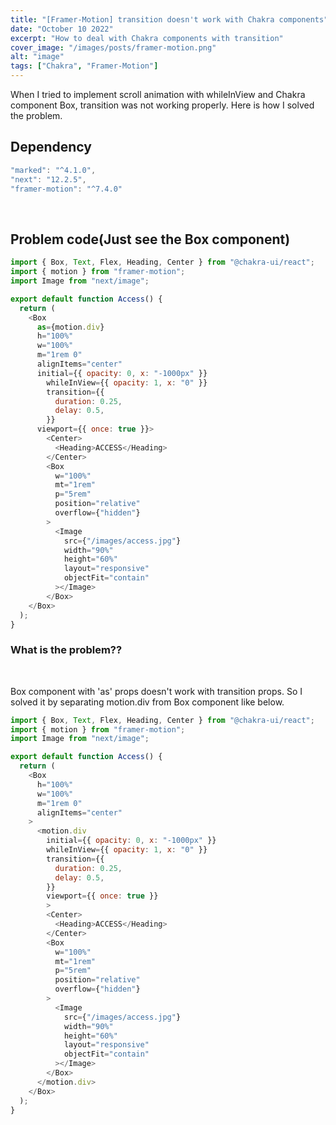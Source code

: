```yaml
---
title: "[Framer-Motion] transition doesn't work with Chakra components"
date: "October 10 2022"
excerpt: "How to deal with Chakra components with transition"
cover_image: "/images/posts/framer-motion.png"
alt: "image"
tags: ["Chakra", "Framer-Motion"]
---
```


When I tried to implement scroll animation with whileInView and Chakra component Box, transition was not working properly.
Here is how I solved the problem.
<br>

## Dependency

```javascript
"marked": "^4.1.0",
"next": "12.2.5",
"framer-motion": "^7.4.0"
```

<br>

## Problem code(Just see the Box component)

```javascript
import { Box, Text, Flex, Heading, Center } from "@chakra-ui/react";
import { motion } from "framer-motion";
import Image from "next/image";

export default function Access() {
  return (
    <Box
      as={motion.div} 
      h="100%"
      w="100%"
      m="1rem 0"
      alignItems="center"
      initial={{ opacity: 0, x: "-1000px" }}
        whileInView={{ opacity: 1, x: "0" }}
        transition={{
          duration: 0.25,
          delay: 0.5,
        }}
      viewport={{ once: true }}>
        <Center>
          <Heading>ACCESS</Heading>
        </Center>
        <Box
          w="100%"
          mt="1rem"
          p="5rem"
          position="relative"
          overflow={"hidden"}
        >
          <Image
            src={"/images/access.jpg"}
            width="90%"
            height="60%"
            layout="responsive"
            objectFit="contain"
          ></Image>
        </Box>
    </Box>
  );
}
```

### What is the problem??
<br>

Box component with 'as' props doesn't work with transition props. So I solved it by separating motion.div from Box component like below.


```javascript
import { Box, Text, Flex, Heading, Center } from "@chakra-ui/react";
import { motion } from "framer-motion";
import Image from "next/image";

export default function Access() {
  return (
    <Box
      h="100%"
      w="100%"
      m="1rem 0"
      alignItems="center"
    >
      <motion.div
        initial={{ opacity: 0, x: "-1000px" }}
        whileInView={{ opacity: 1, x: "0" }}
        transition={{
          duration: 0.25,
          delay: 0.5,
        }}
        viewport={{ once: true }}
        >
        <Center>
          <Heading>ACCESS</Heading>
        </Center>
        <Box
          w="100%"
          mt="1rem"
          p="5rem"
          position="relative"
          overflow={"hidden"}
        >
          <Image
            src={"/images/access.jpg"}
            width="90%"
            height="60%"
            layout="responsive"
            objectFit="contain"
          ></Image>
        </Box>
      </motion.div>
    </Box>
  );
}
```
